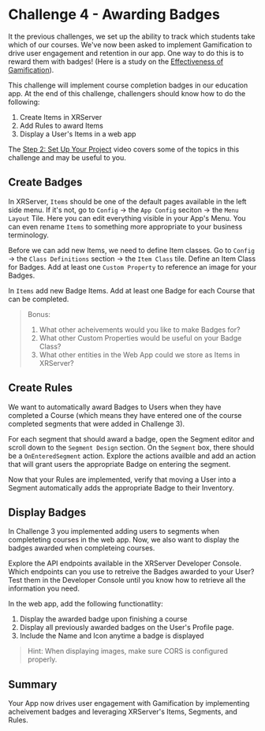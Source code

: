 # Challenge 4 - Awarding Badges

It the previous challenges, we set up the ability to track which students take which of our courses. We've now been asked to implement Gamification to drive user engagement and retention in our app. One way to do this is to reward them with badges! (Here is a study on the [Effectiveness of Gamification](https://www.edapp.com/blog/is-gamification-effective)).

This challenge will implement course completion badges in our education app. At the end of this challenge, challengers should know how to do the following:

1. Create Items in XRServer
2. Add Rules to award Items
3. Display a User's Items in a web app

The [Step 2: Set Up Your Project](https://www.xrserver.com/demo) video covers some of the topics in this challenge and may be useful to you.

## Create Badges

In XRServer, `Items` should be one of the default pages available in the left side menu. If it's not, go to `Config` -> the `App Config` seciton -> the `Menu Layout` Tile.  Here you can edit everything visible in your App's Menu.  You can even rename `Items` to something more appropriate to your business terminology.  

Before we can add new Items, we need to define Item classes.  Go to `Config` -> the `Class Definitions` section -> the `Item Class` tile.  Define an Item Class for Badges. Add at least one `Custom Property` to reference an image for your Badges.

In `Items` add new Badge Items. Add at least one Badge for each Course that can be completed.

> Bonus:
>
> 1. What other acheivements would you like to make Badges for?
> 2. What other Custom Properties would be useful on your Badge Class?
> 3. What other entities in the Web App could we store as Items in XRServer?

## Create Rules

We want to automatically award Badges to Users when they have completed a Course (which means they have entered one of the course completed segments that were added in Challenge 3).

For each segment that should award a badge, open the Segment editor and scroll down to the `Segment Design` section. On the `Segment` box, there should be a `OnEnteredSegment` action.  Explore the actions availble and add an action that will grant users the appropriate Badge on entering the segment.

Now that your Rules are implemented, verify that moving a User into a Segment automatically adds the appropriate Badge to their Inventory.

## Display Badges

In Challenge 3 you implemented adding users to segments when completeting courses in the web app. Now, we also want to display the badges awarded when completeing courses.

Explore the API endpoints available in the XRServer Developer Console. Which endpoints can you use to retreive the Badges awarded to your User? Test them in the Developer Console until you know how to retrieve all the information you need.

In the web app, add the following functionatlity:

1. Display the awarded badge upon finishing a course
2. Display all previously awarded badges on the User's Profile page.
3. Include the Name and Icon anytime a badge is displayed

> Hint: When displaying images, make sure CORS is configured properly.

## Summary

Your App now drives user engagement with Gamification by implementing acheivement badges and leveraging XRServer's Items, Segments, and Rules.